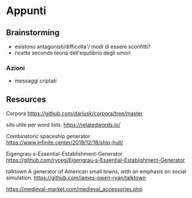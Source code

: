 # Appunti

## Brainstorming
- esistono antagonisti/difficolta'/ modi di essere sconfitti?
- ricette secondo teoria dell'equilibrio degli umori

### Azioni
- messaggi criptati


## Resources
Corpora
https://github.com/dariusk/corpora/tree/master

sito utile per word lists:
https://relatedwords.io/
	

Combinatoric spaceship generator
https://www.infinite.center/2019/12/18/ship-hull/

Eigengrau-s-Essential-Establishment-Generator
https://github.com/ryceg/Eigengrau-s-Essential-Establishment-Generator

talktown
A generator of American small towns, with an emphasis on social simulation.
https://github.com/james-owen-ryan/talktown


https://medieval-market.com/medieval_accessories.php
